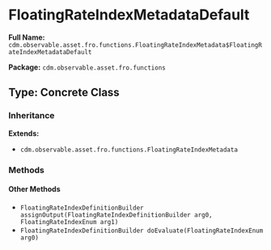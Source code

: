 # FloatingRateIndexMetadataDefault

**Full Name:** `cdm.observable.asset.fro.functions.FloatingRateIndexMetadata$FloatingRateIndexMetadataDefault`

**Package:** `cdm.observable.asset.fro.functions`

## Type: Concrete Class

### Inheritance

**Extends:**
- `cdm.observable.asset.fro.functions.FloatingRateIndexMetadata`

### Methods

#### Other Methods

- `FloatingRateIndexDefinitionBuilder assignOutput(FloatingRateIndexDefinitionBuilder arg0, FloatingRateIndexEnum arg1)`
- `FloatingRateIndexDefinitionBuilder doEvaluate(FloatingRateIndexEnum arg0)`


